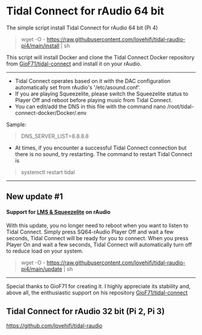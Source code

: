 # Tidal Connect for rAudio 64 bit

The simple script install Tidal Connect for rAudio 64 bit (Pi 4)
>
> wget -O - https://raw.githubusercontent.com/lovehifi/tidal-raudio-pi4/main/install | sh
>
This script will install Docker and clone the Tidal Connect Docker repository from [GioF71/tidal-connect](https://github.com/GioF71/tidal-connect/) and install it on your rAudio.
>
------------
>
- Tidal Connect operates based on it with the DAC configuration automatically set from rAudio's '/etc/asound.conf'.
- If you are playing Squeezelite, please switch the Squeezelite status to Player Off and reboot before playing music from Tidal Connect.
- You can edit/add the DNS in this file with the command nano /root/tidal-connect-docker/Docker/.env
>
Sample:
> DNS_SERVER_LIST=8.8.8.8
- At times, if you encounter a successful Tidal Connect connection but there is no sound, try restarting. The command to restart Tidal Connect is
> systemctl restart tidal
------------------

## New update #1
#### Support for [LMS & Squeezelite](https://github.com/lovehifi/raudiolms-64bit) on rAudio
>
With this update, you no longer need to reboot when you want to listen to Tidal Connect. Simply press SQ64-rAudio Player Off and wait a few seconds, Tidal Connect will be ready for you to connect. When you press Player On and wait a few seconds, Tidal Connect will automatically turn off to reduce load on your system.
>
> wget -O - https://raw.githubusercontent.com/lovehifi/tidal-raudio-pi4/main/update | sh
>
----------
>
Special thanks to GioF71 for creating it. I highly appreciate its stability and, above all, the enthusiastic support on his repository [GioF71/tidal-connect](https://github.com/GioF71/tidal-connect/)
>
>
## Tidal Connect for rAudio 32 bit (Pi 2, Pi 3)
>
https://github.com/lovehifi/tidal-raudio
